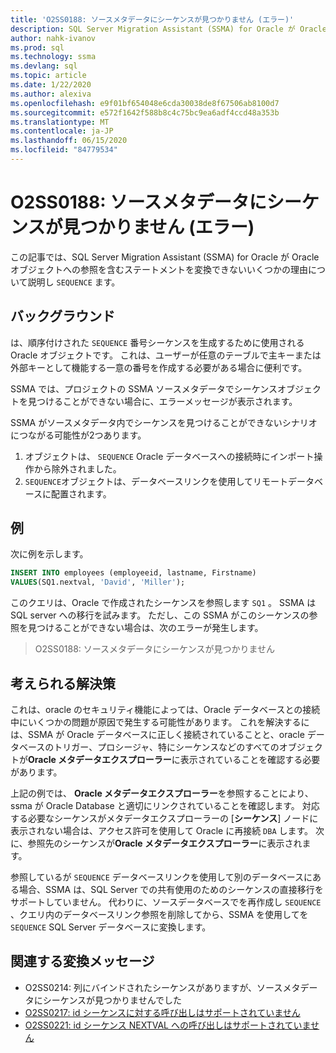 ```yaml
---
title: 'O2SS0188: ソースメタデータにシーケンスが見つかりません (エラー)'
description: SQL Server Migration Assistant (SSMA) for Oracle が Oracle シーケンスオブジェクトへの参照を含むステートメントを変換できない理由について説明します。
author: nahk-ivanov
ms.prod: sql
ms.technology: ssma
ms.devlang: sql
ms.topic: article
ms.date: 1/22/2020
ms.author: alexiva
ms.openlocfilehash: e9f01bf654048e6cda30038de8f67506ab8100d7
ms.sourcegitcommit: e572f1642f588b8c4c75bc9ea6adf4ccd48a353b
ms.translationtype: MT
ms.contentlocale: ja-JP
ms.lasthandoff: 06/15/2020
ms.locfileid: "84779534"
---
```

# <a name="o2ss0188-sequence-not-found-in-source-metadata-error"></a>O2SS0188: ソースメタデータにシーケンスが見つかりません (エラー)

この記事では、SQL Server Migration Assistant (SSMA) for Oracle が Oracle オブジェクトへの参照を含むステートメントを変換できないいくつかの理由について説明し `SEQUENCE` ます。

## <a name="background"></a>バックグラウンド

は、順序付けされた `SEQUENCE` 番号シーケンスを生成するために使用される Oracle オブジェクトです。 これは、ユーザーが任意のテーブルで主キーまたは外部キーとして機能する一意の番号を作成する必要がある場合に便利です。

SSMA では、プロジェクトの SSMA ソースメタデータでシーケンスオブジェクトを見つけることができない場合に、エラーメッセージが表示されます。

SSMA がソースメタデータ内でシーケンスを見つけることができないシナリオにつながる可能性が2つあります。

1. オブジェクトは、 `SEQUENCE` Oracle データベースへの接続時にインポート操作から除外されました。
2. `SEQUENCE`オブジェクトは、データベースリンクを使用してリモートデータベースに配置されます。

## <a name="example"></a>例

次に例を示します。

```sql
INSERT INTO employees (employeeid, lastname, Firstname)
VALUES(SQ1.nextval, 'David', 'Miller');
```

このクエリは、Oracle で作成されたシーケンスを参照します `SQ1` 。 SSMA は SQL server への移行を試みます。 ただし、この SSMA がこのシーケンスの参照を見つけることができない場合は、次のエラーが発生します。

> O2SS0188: ソースメタデータにシーケンスが見つかりません

## <a name="possible-remedies"></a>考えられる解決策

これは、oracle のセキュリティ機能によっては、Oracle データベースとの接続中にいくつかの問題が原因で発生する可能性があります。 これを解決するには、SSMA が Oracle データベースに正しく接続されていることと、oracle データベースのトリガー、プロシージャ、特にシーケンスなどのすべてのオブジェクトが**Oracle メタデータエクスプローラー**に表示されていることを確認する必要があります。

上記の例では、 **Oracle メタデータエクスプローラー**を参照することにより、ssma が Oracle Database と適切にリンクされていることを確認します。 対応する必要なシーケンスがメタデータエクスプローラーの [**シーケンス**] ノードに表示されない場合は、アクセス許可を使用して Oracle に再接続 `DBA` します。 次に、参照先のシーケンスが**Oracle メタデータエクスプローラー**に表示されます。

参照しているが `SEQUENCE` データベースリンクを使用して別のデータベースにある場合、SSMA は、SQL Server での共有使用のためのシーケンスの直接移行をサポートしていません。 代わりに、ソースデータベースでを再作成し `SEQUENCE` 、クエリ内のデータベースリンク参照を削除してから、SSMA を使用してを `SEQUENCE` SQL Server データベースに変換します。

## <a name="related-conversion-messages"></a>関連する変換メッセージ

* O2SS0214: 列にバインドされたシーケンスがありますが、ソースメタデータにシーケンスが見つかりませんでした
* [O2SS0217: id シーケンスに対する呼び出しはサポートされていません](o2ss0217.md)
* [O2SS0221: id シーケンス NEXTVAL への呼び出しはサポートされていません](o2ss0221.md)
